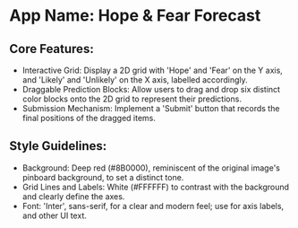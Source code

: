 # **App Name**: Hope & Fear Forecast

## Core Features:

- Interactive Grid: Display a 2D grid with 'Hope' and 'Fear' on the Y axis, and 'Likely' and 'Unlikely' on the X axis, labelled accordingly.
- Draggable Prediction Blocks: Allow users to drag and drop six distinct color blocks onto the 2D grid to represent their predictions.
- Submission Mechanism: Implement a 'Submit' button that records the final positions of the dragged items.

## Style Guidelines:

- Background: Deep red (#8B0000), reminiscent of the original image's pinboard background, to set a distinct tone.
- Grid Lines and Labels: White (#FFFFFF) to contrast with the background and clearly define the axes.
- Font: 'Inter', sans-serif, for a clear and modern feel; use for axis labels, and other UI text.